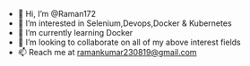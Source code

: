 - 👋 Hi, I’m @Raman172
- 👀 I’m interested in Selenium,Devops,Docker & Kubernetes
- 🌱 I’m currently learning Docker
- 💞️ I’m looking to collaborate on all of my above interest fields
- 📫 Reach me at ramankumar230819@gmail.com

<!---
Raman172/Raman172 is a ✨ special ✨ repository because its `README.md` (this file) appears on your GitHub profile.
You can click the Preview link to take a look at your changes.
--->
